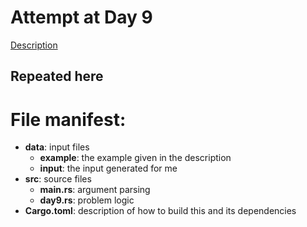 # Attempt at Day 9

[Description](https://adventofcode.com/2022/day/9)


## Repeated here



# File manifest:

* __data__: input files
    + __example__: the example given in the description
    + __input__: the input generated for me
* __src__: source files
    + __main.rs__: argument parsing
    + __day9.rs__: problem logic
* __Cargo.toml__: description of how to build this and its dependencies